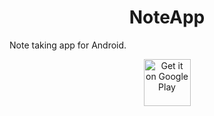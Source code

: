 <h1 align="center">NoteApp</h1>
Note taking app for Android.

<p align="center">
  <a href="https://play.google.com/store/apps/details?id=com.axel_stein.noteapp"><img alt="Get it on Google Play" src="https://play.google.com/intl/en_us/badges/images/apps/en-play-badge-border.png" height="75px"/></a>
</p>
